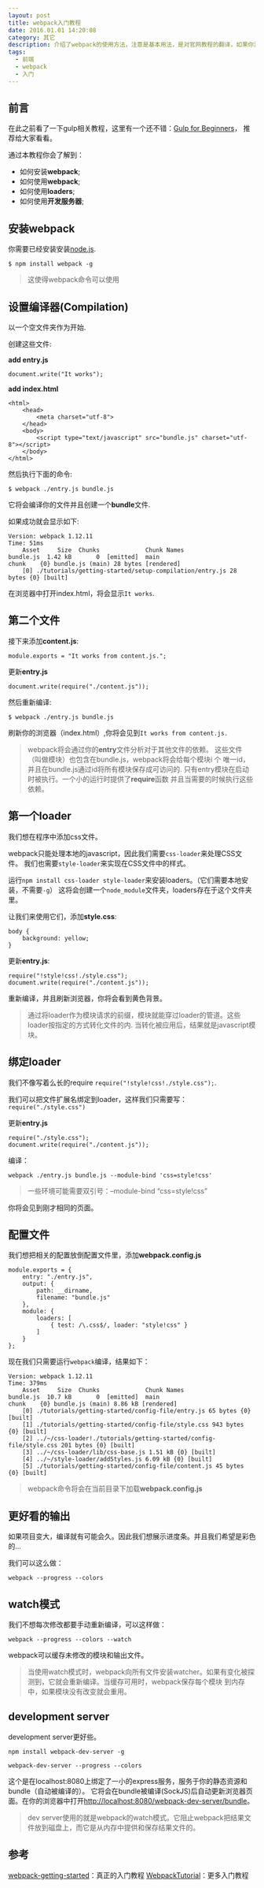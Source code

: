 ```yaml
---
layout: post
title: webpack入门教程
date: 2016.01.01 14:20:08
category: 其它 
description: 介绍了webpack的使用方法，注意是基本用法，是对官网教程的翻译，如果你没用过webpack可以来参考这篇文章。
tags: 
  - 前端
  - webpack
  - 入门
---
```



## 前言

在此之前看了一下gulp相关教程，这里有一个还不错：[Gulp for Beginners](https://css-tricks.com/gulp-for-beginners/)，
推荐给大家看看。

通过本教程你会了解到：<br/>

* 如何安装**webpack**;
* 如何使用**webpack**;
* 如何使用**loaders**;
* 如何使用**开发服务器**;

## 安装webpack

你需要已经安装安装[node.js](https://nodejs.org/).

```
$ npm install webpack -g
```

> 这使得webpack命令可以使用

## 设置编译器(Compilation)

以一个空文件夹作为开始. <br/>

创建这些文件:<br/>

**add entry.js**

```
document.write("It works");
```

**add index.html**

```
<html>
    <head>
        <meta charset="utf-8">
    </head>
    <body>
        <script type="text/javascript" src="bundle.js" charset="utf-8"></script>
    </body>
</html>
```

然后执行下面的命令:

```
$ webpack ./entry.js bundle.js
```

它将会编译你的文件并且创建一个**bundle**文件.<br/>

如果成功就会显示如下:

```
Version: webpack 1.12.11
Time: 51ms
    Asset     Size  Chunks             Chunk Names
bundle.js  1.42 kB       0  [emitted]  main
chunk    {0} bundle.js (main) 28 bytes [rendered]
    [0] ./tutorials/getting-started/setup-compilation/entry.js 28 bytes {0} [built]
```

在浏览器中打开index.html，将会显示`It works`.

## 第二个文件

接下来添加**content.js**:

```
module.exports = "It works from content.js.";
```

更新**entry.js**

```
document.write(require("./content.js"));
```

然后重新编译:

```
$ webpack ./entry.js bundle.js
```

刷新你的浏览器（index.html）,你将会见到`It works from content.js.`

> webpack将会通过你的**entry**文件分析对于其他文件的依赖。
> 这些文件（叫做模块）也包含在bundle.js，webpack将会给每个模块i 个
> 唯一id，并且在bundle.js通过id将所有模块保存成可访问的.
> 只有entry模块在启动时被执行。一个小的运行时提供了**require**函数
> 并且当需要的时候执行这些依赖。

## 第一个loader

我们想在程序中添加css文件。

webpack只能处理本地的javascript，因此我们需要`css-loader`来处理CSS文件。
我们也需要`style-loader`来实现在CSS文件中的样式。

运行`npm install css-loader style-loader`来安装loaders。（它们需要本地安装，不需要`-g`）
这将会创建一个`node_module`文件夹，loaders存在于这个文件夹里。

让我们来使用它们，添加**style.css**:

```
body {
    background: yellow;
}
```
更新**entry.js**:

```
require("!style!css!./style.css");
document.write(require("./content.js"));
```
重新编译，并且刷新浏览器，你将会看到黄色背景。

> 通过将loader作为模块请求的前缀，模块就能穿过loader的管道。这些loader按指定的方式转化文件的内.
> 当转化被应用后，结果就是javascript模块。

## 绑定loader

我们不像写着么长的require `require("!style!css!./style.css");`.

我们可以把文件扩展名绑定到loader，这样我们只需要写：`require("./style.css")`

更新**entry.js**

```
require("./style.css");
document.write(require("./content.js"));
```

编译：

```
webpack ./entry.js bundle.js --module-bind 'css=style!css'
```
> 一些环境可能需要双引号：–module-bind “css=style!css”

你将会见到刚才相同的页面。

## 配置文件

我们想把相关的配置放倒配置文件里，添加**webpack.config.js**

```
module.exports = {
    entry: "./entry.js",
    output: {
        path: __dirname,
        filename: "bundle.js"
    },
    module: {
        loaders: [
            { test: /\.css$/, loader: "style!css" }
        ]
    }
};
```

现在我们只需要运行`webpack`编译，结果如下：

```
Version: webpack 1.12.11
Time: 379ms
    Asset     Size  Chunks             Chunk Names
bundle.js  10.7 kB       0  [emitted]  main
chunk    {0} bundle.js (main) 8.86 kB [rendered]
    [0] ./tutorials/getting-started/config-file/entry.js 65 bytes {0} [built]
    [1] ./tutorials/getting-started/config-file/style.css 943 bytes {0} [built]
    [2] ../~/css-loader!./tutorials/getting-started/config-file/style.css 201 bytes {0} [built]
    [3] ../~/css-loader/lib/css-base.js 1.51 kB {0} [built]
    [4] ../~/style-loader/addStyles.js 6.09 kB {0} [built]
    [5] ./tutorials/getting-started/config-file/content.js 45 bytes {0} [built]
```
> webpack命令将会在当前目录下加载**webpack.config.js**

## 更好看的输出

如果项目变大，编译就有可能会久。因此我们想展示进度条。并且我们希望是彩色的...

我们可以这么做：

```
webpack --progress --colors
```

## watch模式

我们不想每次修改都要手动重新编译，可以这样做：

```
webpack --progress --colors --watch
```

webpack可以缓存未修改的模块和输出文件。

> 当使用watch模式时，webpack向所有文件安装watcher。如果有变化被探测到，它就会重新编译。当缓存可用时，webpack保存每个模块
> 到内存中，如果模块没有改变就会重用。

## development server

development server更好些。

```
npm install webpack-dev-server -g
```

```
webpack-dev-server --progress --colors
```

这个是在localhost:8080上绑定了一小的express服务，服务于你的静态资源和bundle（自动被编译的）。
它将会在bundle被编译(SockJS)后自动更新浏览器页面。在你的浏览器中打开[http://localhost:8080/webpack-dev-server/bundle]()。

> dev server使用的就是webpack的watch模式。它阻止webpack把结果文件放到磁盘上，而它是从内存中提供和保存结果文件的。

## 参考

[webpack-getting-started](https://webpack.github.io/docs/tutorials/getting-started/)：真正的入门教程
[WebpackTutorial](https://github.com/AriaFallah/WebpackTutorial/tree/master/part1)：更多入门教程
